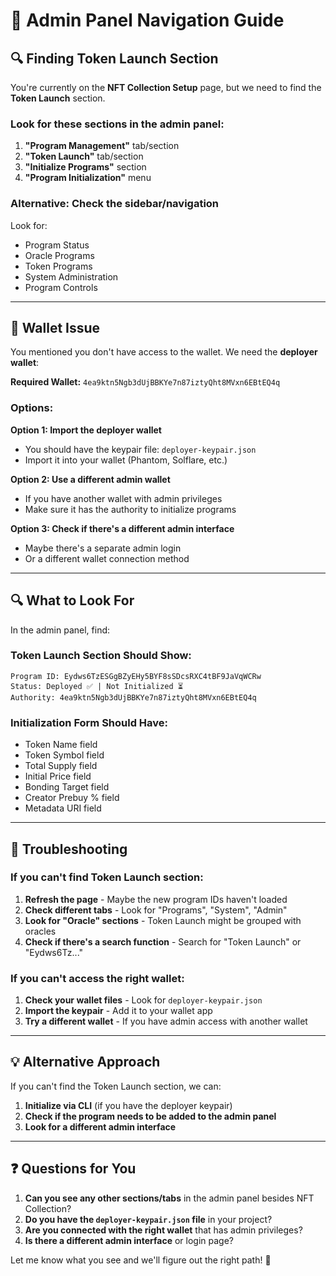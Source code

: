 # 🎯 Admin Panel Navigation Guide

## 🔍 **Finding Token Launch Section**

You're currently on the **NFT Collection Setup** page, but we need to find the **Token Launch** section.

### **Look for these sections in the admin panel:**

1. **"Program Management"** tab/section
2. **"Token Launch"** tab/section  
3. **"Initialize Programs"** section
4. **"Program Initialization"** menu

### **Alternative: Check the sidebar/navigation**

Look for:
- Program Status
- Oracle Programs
- Token Programs
- System Administration
- Program Controls

---

## 🔐 **Wallet Issue**

You mentioned you don't have access to the wallet. We need the **deployer wallet**:

**Required Wallet:** `4ea9ktn5Ngb3dUjBBKYe7n87iztyQht8MVxn6EBtEQ4q`

### **Options:**

**Option 1: Import the deployer wallet**
- You should have the keypair file: `deployer-keypair.json`
- Import it into your wallet (Phantom, Solflare, etc.)

**Option 2: Use a different admin wallet**
- If you have another wallet with admin privileges
- Make sure it has the authority to initialize programs

**Option 3: Check if there's a different admin interface**
- Maybe there's a separate admin login
- Or a different wallet connection method

---

## 🔍 **What to Look For**

In the admin panel, find:

### **Token Launch Section Should Show:**
```
Program ID: Eydws6TzESGgBZyEHy5BYF8sSDcsRXC4tBF9JaVqWCRw
Status: Deployed ✅ | Not Initialized ⏳
Authority: 4ea9ktn5Ngb3dUjBBKYe7n87iztyQht8MVxn6EBtEQ4q
```

### **Initialization Form Should Have:**
- Token Name field
- Token Symbol field  
- Total Supply field
- Initial Price field
- Bonding Target field
- Creator Prebuy % field
- Metadata URI field

---

## 🚨 **Troubleshooting**

### **If you can't find Token Launch section:**

1. **Refresh the page** - Maybe the new program IDs haven't loaded
2. **Check different tabs** - Look for "Programs", "System", "Admin"
3. **Look for "Oracle" sections** - Token Launch might be grouped with oracles
4. **Check if there's a search function** - Search for "Token Launch" or "Eydws6Tz..."

### **If you can't access the right wallet:**

1. **Check your wallet files** - Look for `deployer-keypair.json`
2. **Import the keypair** - Add it to your wallet app
3. **Try a different wallet** - If you have admin access with another wallet

---

## 💡 **Alternative Approach**

If you can't find the Token Launch section, we can:

1. **Initialize via CLI** (if you have the deployer keypair)
2. **Check if the program needs to be added to the admin panel**
3. **Look for a different admin interface**

---

## ❓ **Questions for You**

1. **Can you see any other sections/tabs** in the admin panel besides NFT Collection?
2. **Do you have the `deployer-keypair.json` file** in your project?
3. **Are you connected with the right wallet** that has admin privileges?
4. **Is there a different admin interface** or login page?

Let me know what you see and we'll figure out the right path! 🚀
